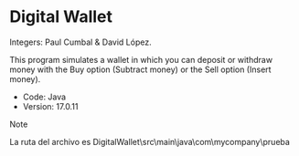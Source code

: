 # Digital Wallet
Integers: Paul Cumbal & David López.

This program simulates a wallet in which you can deposit or withdraw money with the Buy option (Subtract money) or the Sell option (Insert money).

* Code: Java
* Version: 17.0.11
  
> [!NOTE]
> La ruta del archivo es DigitalWallet\src\main\java\com\mycompany\prueba

